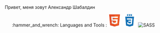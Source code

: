 Привет, меня зовут Александр Шабалдин 

<div id="header" align="center">
:hammer_and_wrench: Languages and Tools :
<img src="https://github.com/devicons/devicon/blob/master/icons/html5/html5-original.svg" title="HTML5" alt="HTML" width="40" height="40"/>&nbsp;
<img src="https://github.com/devicons/devicon/blob/master/icons/css3/css3-plain-wordmark.svg"  title="CSS3" alt="CSS" width="40" height="40"/>&nbsp;
<img src="https://cdn.jsdelivr.net/gh/devicons/devicon/icons/sass/sass-original.svg"  title="SASS" alt="SASS" width="40" height="40"/>&nbsp;
</div>
